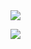 <img src="https://capsule-render.vercel.app/api?type=waving&color=144000&height=250&section=header&fontColor=FFFFFF&text=Jeongkwang,%20Baek&fontSize=70" />

<a href="https://hits.seeyoufarm.com"><img src="https://hits.seeyoufarm.com/api/count/incr/badge.svg?url=https%3A%2F%2Fgithub.com%2FjaykayBaek&count_bg=%2379C83D&title_bg=%23555555&icon=sourcegraph.svg&icon_color=%23E7E7E7&title=hits&edge_flat=false"/></a>
 
